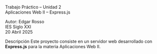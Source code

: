 Trabajo Práctico – Unidad 2  
Aplicaciones Web II – Express.js

Autor: Edgar Rosso  
IES Siglo XXI  
20 Abril 2025

Descripción
Este proyecto consiste en un servidor web desarrollado con **Express.js** para la materia Aplicaciones Web II. 
